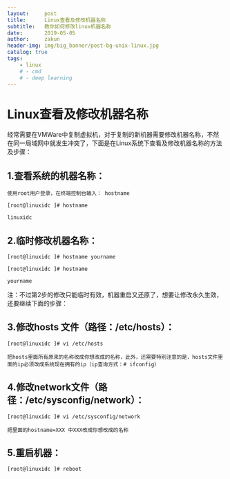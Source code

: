 ```yaml
---
layout:     post
title:      Linux查看及修改机器名称
subtitle:   教你如何修改linux机器名称
date:       2019-05-05
author:     zakun
header-img: img/big_banner/post-bg-unix-linux.jpg
catalog: true
tags:
    - linux
    # - cmd
    # - deep learning
---
```

Linux查看及修改机器名称
===

经常需要在VMWare中复制虚拟机，对于复制的新机器需要修改机器名称，不然在同一局域网中就发生冲突了，下面是在Linux系统下查看及修改机器名称的方法及步骤：

1.查看系统的机器名称：
---

    使用root用户登录，在终端控制台输入： hostname

    [root@linuxidc ]# hostname

    linuxidc

2.临时修改机器名称：
---

    [root@linuxidc ]# hostname yourname

    [root@linuxidc ]# hostname

    yourname

注：不过第2步的修改只能临时有效，机器重启又还原了，想要让修改永久生效，还要继续下面的步骤：

3.修改hosts 文件（路径：/etc/hosts）：
---

    [root@linuxidc ]# vi /etc/hosts

    把hosts里面所有原来的名称改成你想改成的名称，此外，还需要特别注意的是，hosts文件里面的ip必须改成系统现在拥有的ip（ip查询方式：# ifconfig）

4.修改network文件（路径：/etc/sysconfig/network）：
---

    [root@linuxidc ]# vi /etc/sysconfig/network

    把里面的hostname=XXX 中XXX改成你想改成的名称

5.重启机器：
---

    [root@linuxidc ]# reboot

